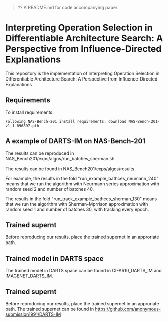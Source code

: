 >??  A README.md for code accompanying paper

# Interpreting Operation Selection in Differentiable Architecture Search: A Perspective from Influence-Directed Explanations

This repository is the implementation of Interpreting Operation Selection in Differentiable Architecture Search: A Perspective from Influence-Directed Explanations 


## Requirements

To install requirements:

```setup
Following NAS-Bench-201 install requirements, download NAS-Bench-201-v1_1-096897.pth
```


## A example of DARTS-IM on NAS-Bench-201

The results can be reproduced in NAS_Bench201/exps/algos/run_batches_sherman.sh

The results can be found in NAS_Bench201/exps/algos/results

For example, the results in the fold "run_example_bathces_neumann_240" means that we run the algorithm with Neurmann series approximation with random seed 2 and number of batches 40.

The results in the fold "run_track_example_bathces_sherman_130" means that we run the algorithm with Sherman-Mprrison approximation with random seed 1 and number of batches 30, with tracking every epoch.


## Trained supernt

Before reproducing our results, place the trained supernet in an approriate path.


## Trained model in DARTS space

The trained model in DARTS space can be found in CIFAR10_DARTS_IM and IMAGENET_DARTS_IM.

## Trained supernt

Before reproducing our results, place the trained supernet in an approriate path. The trained supernet can be found in https://github.com/anonymous-submission1991/DARTS-IM


